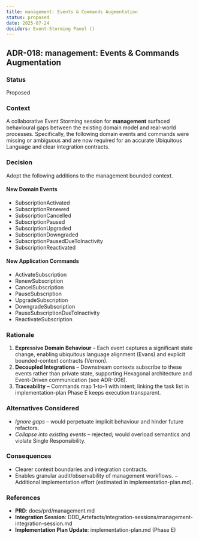 ```yaml
---
title: management: Events & Commands Augmentation
status: proposed
date: 2025-07-24
deciders: Event-Storming Panel ()
---
```


## ADR-018: management: Events & Commands Augmentation

### Status
Proposed

### Context
A collaborative Event Storming session for **management** surfaced behavioural gaps between the existing domain model and real-world processes.  Specifically, the following domain events and commands were missing or ambiguous and are now required for an accurate Ubiquitous Language and clear integration contracts.

### Decision
Adopt the following additions to the management bounded context.

#### New Domain Events
- SubscriptionActivated
- SubscriptionRenewed
- SubscriptionCancelled
- SubscriptionPaused
- SubscriptionUpgraded
- SubscriptionDowngraded
- SubscriptionPausedDueToInactivity
- SubscriptionReactivated

#### New Application Commands
- ActivateSubscription
- RenewSubscription
- CancelSubscription
- PauseSubscription
- UpgradeSubscription
- DowngradeSubscription
- PauseSubscriptionDueToInactivity
- ReactivateSubscription

### Rationale
1. **Expressive Domain Behaviour** – Each event captures a significant state change, enabling ubiquitous language alignment (Evans) and explicit bounded-context contracts (Vernon).
2. **Decoupled Integrations** – Downstream contexts subscribe to these events rather than private state, supporting Hexagonal architecture and Event-Driven communication (see ADR-008).
3. **Traceability** – Commands map 1-to-1 with intent; linking the task list in implementation-plan Phase E keeps execution transparent.

### Alternatives Considered
- _Ignore gaps_ – would perpetuate implicit behaviour and hinder future refactors.
- _Collapse into existing events_ – rejected; would overload semantics and violate Single Responsibility.

### Consequences
+ Clearer context boundaries and integration contracts.
+ Enables granular audit/observability of management workflows.
− Additional implementation effort (estimated in implementation-plan.md).

### References
- **PRD**: docs/prd/management.md
- **Integration Session**: DDD_Artefacts/integration-sessions/management-integration-session.md
- **Implementation Plan Update**: implementation-plan.md (Phase E)
